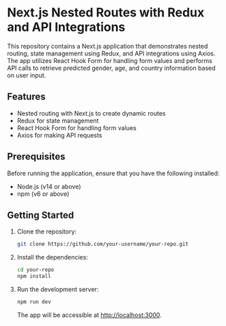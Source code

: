 # Next.js Nested Routes with Redux and API Integrations

This repository contains a Next.js application that demonstrates nested routing, state management using Redux, and API integrations using Axios. The app utilizes React Hook Form for handling form values and performs API calls to retrieve predicted gender, age, and country information based on user input.

## Features

- Nested routing with Next.js to create dynamic routes
- Redux for state management
- React Hook Form for handling form values
- Axios for making API requests

## Prerequisites

Before running the application, ensure that you have the following installed:

- Node.js (v14 or above)
- npm (v6 or above)

## Getting Started

1. Clone the repository:

   ```bash
   git clone https://github.com/your-username/your-repo.git
   ```

2. Install the dependencies:

   ```bash
   cd your-repo
   npm install
   ```


3. Run the development server:

   ```bash
   npm run dev
   ```

   The app will be accessible at [http://localhost:3000](http://localhost:3000).


